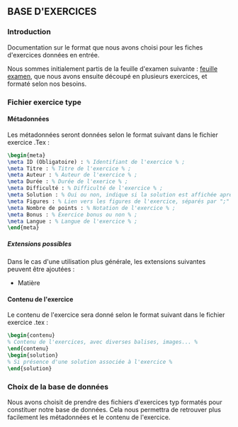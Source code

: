 ## BASE D'EXERCICES

### Introduction

Documentation sur le format que nous avons choisi pour les fiches d'exercices données en entrée.

Nous sommes initialement partis de la feuille d'examen suivante : [feuille examen](./exemple/Examen-ALGO6-2023.04.19.tex), que nous avons ensuite découpé en plusieurs exercices, et formaté selon nos besoins.

### Fichier exercice type

#### Métadonnées

Les métadonnées seront données selon le format suivant dans le fichier exercice .Tex :

```tex
\begin{meta}
\meta ID (Obligatoire) : % Identifiant de l'exercice % ;
\meta Titre : % Titre de l'exercice % ;
\meta Auteur : % Auteur de l'exercice % ;
\meta Durée : % Durée de l'exerice % ;
\meta Difficulté : % Difficulté de l'exercice % ;
\meta Solution : % Oui ou non, indique si la solution est affichée après % ;
\meta Figures : % Lien vers les figures de l'exercice, séparés par ";" % ;
\meta Nombre de points : % Notation de l'exercice % ;
\meta Bonus : % Exercice bonus ou non % ;
\meta Langue : % Langue de l'exercice % ;
\end{meta}
```

##### Extensions possibles

Dans le cas d'une utilisation plus générale, les extensions suivantes peuvent être ajoutées :

* Matière

#### Contenu de l'exercice

Le contenu de l'exercice sera donné selon le format suivant dans le fichier exercice .tex :

```tex
\begin{contenu}
% Contenu de l'exercices, avec diverses balises, images... %
\end{contenu}
\begin{solution}
% Si présence d'une solution associée à l'exercice %
\end{solution}
```

### Choix de la base de données

Nous avons choisit de prendre des fichiers d'exercices typ formatés pour constituer notre base de données. Cela nous permettra de retrouver plus facilement les métadonnées et le contenu de l'exercice.
